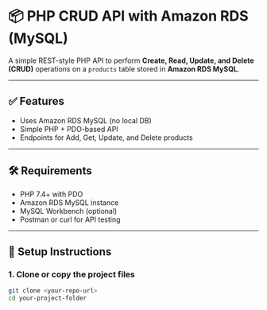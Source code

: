 # 📦 PHP CRUD API with Amazon RDS (MySQL)

A simple REST-style PHP API to perform **Create, Read, Update, and Delete (CRUD)** operations on a `products` table stored in **Amazon RDS MySQL**.

---

## ✅ Features

- Uses Amazon RDS MySQL (no local DB)
- Simple PHP + PDO-based API
- Endpoints for Add, Get, Update, and Delete products

---

## 🛠️ Requirements

- PHP 7.4+ with PDO
- Amazon RDS MySQL instance
- MySQL Workbench (optional)
- Postman or curl for API testing

---

## 🚀 Setup Instructions

### 1. Clone or copy the project files

```bash
git clone <your-repo-url>
cd your-project-folder
